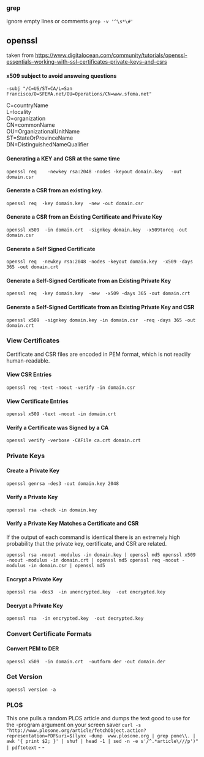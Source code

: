 
### grep
ignore empty lines or comments
`grep -v '^\s*\#'`


## openssl
taken from https://www.digitalocean.com/community/tutorials/openssl-essentials-working-with-ssl-certificates-private-keys-and-csrs

#### x509 subject to avoid answeing questions
`-subj "/C=US/ST=CA/L=San Francisco/O=SFEMA.net/OU=Operations/CN=www.sfema.net"`

C=countryName  
L=locality  
O=organization  
CN=commonName  
OU=OrganizationalUnitName  
ST=StateOrProvinceName  
DN=DistinguishedNameQualifier  

#### Generating a KEY and CSR at the same time
`openssl req   
       -newkey rsa:2048 -nodes -keyout domain.key  
       -out domain.csr`

#### Generate a CSR from an existing key.
`openssl req 
       -key domain.key 
       -new -out domain.csr`


#### Generate a CSR from an Existing Certificate and Private Key
`openssl x509 
       -in domain.crt 
       -signkey domain.key 
       -x509toreq -out domain.csr`

#### Generate a Self Signed Certificate
`openssl req 
       -newkey rsa:2048 -nodes -keyout domain.key 
       -x509 -days 365 -out domain.crt`

#### Generate a Self-Signed Certificate from an Existing Private Key
`openssl req 
       -key domain.key 
       -new 
       -x509 -days 365 -out domain.crt`

#### Generate a Self-Signed Certificate from an Existing Private Key and CSR
`openssl x509 
       -signkey domain.key
       -in domain.csr 
       -req -days 365 -out domain.crt`


### View Certificates
Certificate and CSR files are encoded in PEM format, which is not readily human-readable.

#### View CSR Entries
`openssl req -text -noout -verify -in domain.csr`

#### View Certificate Entries
`openssl x509 -text -noout -in domain.crt`

#### Verify a Certificate was Signed by a CA
`openssl verify -verbose -CAFile ca.crt domain.crt`


### Private Keys
#### Create a Private Key
`openssl genrsa -des3 -out domain.key 2048`

#### Verify a Private Key
`openssl rsa -check -in domain.key`


#### Verify a Private Key Matches a Certificate and CSR
If the output of each command is identical there is an extremely high probability that the private key, certificate, and CSR are related. 

`openssl rsa -noout -modulus -in domain.key | openssl md5
openssl x509 -noout -modulus -in domain.crt | openssl md5
openssl req -noout -modulus -in domain.csr | openssl md5`


#### Encrypt a Private Key
`openssl rsa -des3 
       -in unencrypted.key 
       -out encrypted.key`


#### Decrypt a Private Key
`openssl rsa 
       -in encrypted.key 
       -out decrypted.key`


### Convert Certificate Formats

#### Convert PEM to DER
`openssl x509 
       -in domain.crt 
       -outform der -out domain.der`


### Get Version
`openssl version -a`
	


### PLOS
This one pulls a random PLOS article and dumps the text good to use for the -program argument on your screen saver
`curl -s "http://www.plosone.org/article/fetchObject.action?representation=PDF&uri=$(lynx -dump 
www.plosone.org | grep pone\\. | awk '{ print $2; }' | shuf | head -1 | sed -n -e s'/^.*article\///p')" | pdftotext` - -
